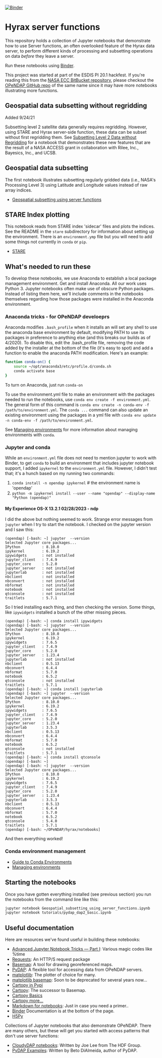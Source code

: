[![Binder](https://mybinder.org/badge_logo.svg)](https://mybinder.org/v2/gh/OPENDAP/notebooks/master)
# Hyrax server functions
This repository holds a collection of Jupyter notebooks that demonstrate how to
use Server functions, an often overlooked feature of the Hyrax data server, to
perform different kinds of processing and subsetting operations on data _before_
they leave a server.

Run these notebooks using [Binder](https://mybinder.org/v2/gh/OPENDAP/notebooks/master).

This project was started at part of the ESDIS PI 20.1 hackfest. If you're reading this
from the [NASA ECC BitBucket repository](https://git.earthdata.nasa.gov/scm/hyrax/notebooks.git), please checkout the [OPeNDAP GitHub repo](https://github.com/OPENDAP/notebooks.git)
of the same name since it may have more notebooks illustrating more functions.

## Geospatial data subsetting without regridding
Added 9/24/21

Subsetting level 2 satellite data generally requires regridding. However, using STARE and
Hyrax server-side function, these data can be subset without first regridding them. See
[Subsetting Level 2 Data without Regridding](https://github.com/OPENDAP/notebooks/blob/master/stare/STARE_Subsetting_Using_lat_lon.ipynb)
for a notebook that demonstrates these new features that are the result of a NASA ACCESS
grant in collaboration with Rilee, Inc., Bayesics, Inc., and UCSB.

## Geospatial data subsetting
The first notebook illustrates subsetting regularly gridded data (i.e., NASA's Processing
Level 3) using Latitude and Longitude values instead of raw array indices.

* [Geospatial subsetting using server functions](https://github.com/OPENDAP/notebooks/blob/master/Geospatial_subsetting_using_server_functions.ipynb)

## STARE Index plotting
This notebook reads from STARE index 'sidecar' files and plots the indices. See the README
in the `stare` subdirectory for information about setting up the environment. There is an
`environment.ymp` file but you will need to add some things not currently in `conda` or `pip`.

* [STARE]()

## What's needed to run these
To develop these notebooks, we use Anaconda to establish a local package management
environment. Get and install Anaconda. All our work uses Python 3. Jupyter notebooks
often make use of obscure Python packages. Instead of listing them here, we'll include
comments in the notebooks themselves regarding how those packages were installed
in the Anaconda environment.

### Anaconda tricks - for OPeNDAP develoeprs
Anaconda modifies `.bash_profile` when it installs
an will set any shell to use the anaconda base environment by default,
modifying PATH to use its packages in preference to anything else (and
this breaks our builds as of 4/2020). To disable this, edit the
.bash_profile file, removing the code added by the installer at the
bottom of the file (it's easy to spot) and add a function to enable
the anaconda PATH modification. Here's an example:

```bash
function conda-on() {
    source ~/opt/anaconda3/etc/profile.d/conda.sh
    conda activate base
}
```

To turn on Anaconda, just run `conda-on`

To use the environment.yml file to make an environment with the packages needed
to run the notebooks, use `conda env create -f environment.yml`. The general form of this 
command is `conda env create -n conda-env -f /path/to/environment.yml`. The `conda ...` 
command can also update an existing environment using the packages in a yml file with 
`conda env update -n conda-env -f /path/to/environment.yml`.

See 
[Managing environments](https://docs.conda.io/projects/conda/en/latest/user-guide/tasks/manage-environments.html)
for more information about managing environments with `conda`.

### Jupyter and conda
While an `environment.yml` file does not need to mention jupyter to work with Binder, to get `conda`
to build an environment that includes jupyter notebook support, I added `ipykernel` to the `environment.yml` 
file. However, I didn't test that; it's a hunch based on my running two commands:
1. `conda install -n opendap ipykernel` # the environment name is 'opendap'
2. `python -m ipykernel install --user --name "opendap" --display-name "Python (opendap)"`

#### My Experience OS-X 13.2.1 02/28/2023 - ndp
I did the above but nothing seemed to work. Strange error messages from `jupyter` 
when I try to start the notebook. I checked on the jupyter version and I saw this:
```shell
(opendap) [-bash: ~] jupyter  --version
Selected Jupyter core packages...
IPython          : 8.10.0
ipykernel        : 6.19.2
ipywidgets       : not installed
jupyter_client   : 7.4.9
jupyter_core     : 5.2.0
jupyter_server   : not installed
jupyterlab       : not installed
nbclient         : not installed
nbconvert        : not installed
nbformat         : not installed
notebook         : not installed
qtconsole        : not installed
traitlets        : 5.7.1
```
So I tried installing each thing, and then checking the version. Some things, 
like `ipywidgets` installed a bunch of the other missing pieces.
```shell
(opendap) [-bash: ~] conda install ipywidgets
(opendap) [-bash: ~] jupyter  --version
Selected Jupyter core packages...
IPython          : 8.10.0
ipykernel        : 6.19.2
ipywidgets       : 7.6.5
jupyter_client   : 7.4.9
jupyter_core     : 5.2.0
jupyter_server   : 1.23.4
jupyterlab       : not installed
nbclient         : 0.5.13
nbconvert        : 6.4.4
nbformat         : 5.7.0
notebook         : 6.5.2
qtconsole        : not installed
traitlets        : 5.7.1
(opendap) [-bash: ~] conda install jupyterlab
(opendap) [-bash: ~] jupyter  --version
Selected Jupyter core packages...
IPython          : 8.10.0
ipykernel        : 6.19.2
ipywidgets       : 7.6.5
jupyter_client   : 7.4.9
jupyter_core     : 5.2.0
jupyter_server   : 1.23.4
jupyterlab       : 3.5.3
nbclient         : 0.5.13
nbconvert        : 6.4.4
nbformat         : 5.7.0
notebook         : 6.5.2
qtconsole        : not installed
traitlets        : 5.7.1
(opendap) [-bash: ~] conda install qtconsole
(opendap) [-bash: ~] 
(opendap) [-bash: ~] jupyter  --version
Selected Jupyter core packages...
IPython          : 8.10.0
ipykernel        : 6.19.2
ipywidgets       : 7.6.5
jupyter_client   : 7.4.9
jupyter_core     : 5.2.0
jupyter_server   : 1.23.4
jupyterlab       : 3.5.3
nbclient         : 0.5.13
nbconvert        : 6.4.4
nbformat         : 5.7.0
notebook         : 6.5.2
qtconsole        : 5.4.0
traitlets        : 5.7.1
(opendap) [-bash: ~/OPeNDAP/hyrax/notebooks] 
```
And then everything worked! 


### Conda environment management
* [Guide to Conda Environments](https://towardsdatascience.com/a-guide-to-conda-environments-bc6180fc533)
* [Managing environments](https://docs.conda.io/projects/conda/en/latest/user-guide/tasks/manage-environments.html)

## Starting the notebooks
Once you have gotten everything installed (see previous section) you run the 
notebooks from the command line like this:

```bash
jupyter notebook Geospatial_subsetting_using_server_functions.ipynb
jupyter notebook tutorials/pydap_dap2_basic.ipynb
```

## Useful documentation
Here are resources we've found useful in building these notebooks:
* [Advanced Jupyter Notebook Tricks — Part I](https://blog.dominodatalab.com/lesser-known-ways-of-using-notebooks/): Various magic codes like %time
* [Requests](https://requests.readthedocs.io/en/master/user/quickstart/): An HTTP/S request package
* [Basemap](https://basemaptutorial.readthedocs.io/en/latest/): A tool for drawing georeferenced maps.
* [PyDAP](https://www.pydap.org/en/latest/client.html): A flexible tool for accessing data from OPeNDAP servers.
* [matplotlib](https://matplotlib.org/3.2.1/contents.html): The plotter of choice for many.
* [matplotlib basemap](https://matplotlib.org/basemap/index.html): Soon to be deprecated for several years now...
* [Cartopy in Pypi](https://pypi.org/project/Cartopy/)
* [Cartopy](https://scitools.org.uk/cartopy/docs/latest/): The successor to Basemap.
* [Cartopy Basics](https://scitools.org.uk/cartopy/docs/v0.15/matplotlib/intro.html)
* [Cartopy more...](https://scitools.org.uk/cartopy/docs/v0.15/matplotlib/advanced_plotting.html)
* [Markdown for notebooks](https://medium.com/ibm-data-science-experience/markdown-for-jupyter-notebooks-cheatsheet-386c05aeebed): Just in case you need a primer..
* [Binder](https://mybinder.org/) Documentation is at the bottom of the page.
* [H5Py](http://docs.h5py.org/en/stable/quick.html)

Collections of Jupyter notebooks that also demonstrate OPeNDAP. There are many others, but these will get you
started with access patterns that don't use server functions:
* [CloudyDAP notebooks](https://github.com/OPENDAP/cloudydap/tree/master/python): Written by Joe Lee from The HDF Group.
* [PyDAP Examples](https://github.com/betodealmeida/notebooks): Written by Beto DiAlmeida, author of PyDAP.

